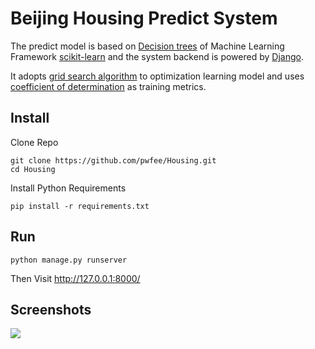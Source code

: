 # Beijing Housing Predict System
The predict model is based on [Decision trees](https://en.wikipedia.org/wiki/Decision_tree) of Machine Learning Framework [scikit-learn](http://scikit-learn.org/) and the system backend is powered by [Django](https://www.djangoproject.com/). 

It adopts [grid search algorithm](https://en.wikipedia.org/wiki/Hyperparameter_optimization#Grid_search) to optimization learning model and uses [coefficient of determination](http://stattrek.com/statistics/dictionary.aspx?definition=coefficient_of_determination) as training metrics.

## Install

Clone Repo

```
git clone https://github.com/pwfee/Housing.git
cd Housing
```

Install Python Requirements

```pip install -r requirements.txt```

## Run

```
python manage.py runserver
```
Then Visit http://127.0.0.1:8000/

## Screenshots

![](http://cdn.pwfee.com/ext/housing.png)





